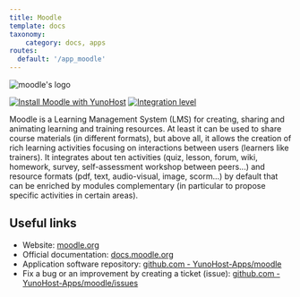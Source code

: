 ```yaml
---
title: Moodle
template: docs
taxonomy:
    category: docs, apps
routes:
  default: '/app_moodle'
---
```


![moodle's logo](image://moodle_logo.svg?resize=,80)

[![Install Moodle with YunoHost](https://install-app.yunohost.org/install-with-yunohost.png)](https://install-app.yunohost.org/?app=moodle) [![Integration level](https://dash.yunohost.org/integration/moodle.svg)](https://dash.yunohost.org/appci/app/moodle)

Moodle is a Learning Management System (LMS) for creating, sharing and animating learning and training resources.
At least it can be used to share course materials (in different formats), but above all, it allows the creation of rich learning activities focusing on interactions between users (learners like trainers).
It integrates about ten activities (quiz, lesson, forum, wiki, homework, survey, self-assessment workshop between peers...) and resource formats (pdf, text, audio-visual, image, scorm...) by default that can be enriched by modules
complementary (in particular to propose specific activities in certain areas).

## Useful links

+ Website: [moodle.org](https://moodle.org)
+ Official documentation: [docs.moodle.org](https://docs.moodle.org)
+ Application software repository: [github.com - YunoHost-Apps/moodle](https://github.com/YunoHost-Apps/moodle_ynh)
+ Fix a bug or an improvement by creating a ticket (issue): [github.com - YunoHost-Apps/moodle/issues](https://github.com/YunoHost-Apps/moodle_ynh/issues)
